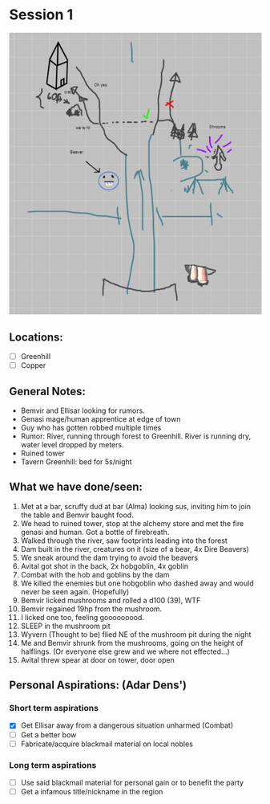 # Session 1
![Roll20 drawings](s1_drawings.png)

## Locations:
- [ ] Greenhill
- [ ] Copper

## General Notes:
* Bemvir and Ellisar looking for rumors.
* Genasi mage/human apprentice at edge of town
* Guy who has gotten robbed multiple times
* Rumor: River, running through forest to Greenhill. River is running dry, water level dropped by meters.
* Ruined tower
* Tavern Greenhill: bed for 5s/night

## What we have done/seen:
1. Met at a bar, scruffy dud at bar (Alma) looking sus, inviting him to join the table and Bemvir baught food.
2. We head to ruined tower, stop at the alchemy store and met the fire genasi and human. Got a bottle of firebreath.
3. Walked through the river, saw footprints leading into the forest
4. Dam built in the river, creatures on it (size of a bear, 4x Dire Beavers)
5. We sneak around the dam trying to avoid the beavers
6. Avital got shot in the back, 2x hobgoblin, 4x goblin
7. Combat with the hob and goblins by the dam
8. We killed the enemies but one hobgoblin who dashed away and would never be seen again. (Hopefully)
9. Bemvir licked mushrooms and rolled a d100 (39), WTF
10. Bemvir regained 19hp from the mushroom.
11. I licked one too, feeling gooooooood.
12. SLEEP in the mushroom pit
13. Wyvern (Thought to be) flied NE of the mushroom pit during the night
14. Me and Bemvir shrunk from the mushrooms, going on the height of halflings. (Or everyone else grew and we where not effected...)
15. Avital threw spear at door on tower, door open

## Personal Aspirations: (**Adar Dens'**)
### Short term aspirations
- [x] Get Ellisar away from a dangerous situation unharmed (Combat)
- [ ] Get a better bow
- [ ] Fabricate/acquire blackmail material on local nobles

### Long term aspirations
- [ ] Use said blackmail material for personal gain or to benefit the party
- [ ] Get a infamous title/nickname in the region